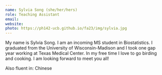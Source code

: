 ```yaml
---
name: Sylvia Song (she/her/hers)
role: Teaching Assistant
email: 
website: 
photo: https://ph142-ucb.github.io/fa23/img/sylvia.jpg
---
```


My name is Sylvia Song. I am an incoming MS student in Biostatistics. I graduated from the University of Wisconsin-Madison and I took one gap year working at Texas Medical Center. In my free time I love to go birding and cooking. I am looking forward to meet you all!

Also fluent in: Chinese 